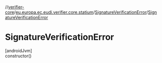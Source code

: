 //[verifier-core](../../../index.md)/[eu.europa.ec.eudi.verifier.core.statium](../index.md)/[SignatureVerificationError](index.md)/[SignatureVerificationError](-signature-verification-error.md)

# SignatureVerificationError

[androidJvm]\
constructor()
